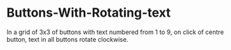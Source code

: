 # Buttons-With-Rotating-text
In a grid of 3x3 of buttons with text numbered from 1 to 9,
on click of centre button, text in all buttons rotate clockwise.

